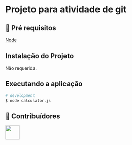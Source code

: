 # Projeto para atividade de git
 
## 🔐 Pré requisitos

<a href="https://nodejs.dev/">Node</a> &nbsp;

## Instalação do Projeto

Não requerida.

## Executando a aplicação

```bash
# development
$ node calculator.js
```

## 🤝 Contribuídores

<a href="https://github.com/joaoMarceloBitar"><img src="https://avatars.githubusercontent.com/u/191054228?s=400&u=d5149898fa2bbde06041f7aebd43de47bfe6fadf&v=4" width="45" height="45"></a> &nbsp;

